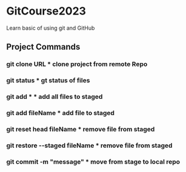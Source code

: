 # GitCourse2023
Learn basic of using git and GitHub
## Project Commands
### git clone URL                       * clone project from remote Repo      
### git status                          * gt status of files  
### git add *                           * add all files to staged
### git add fileName                    * add file to staged
### git reset head fileName             * remove file from staged
### git restore --staged fileName       * remove file from staged
### git commit -m "message"				      * move from stage to local repo



